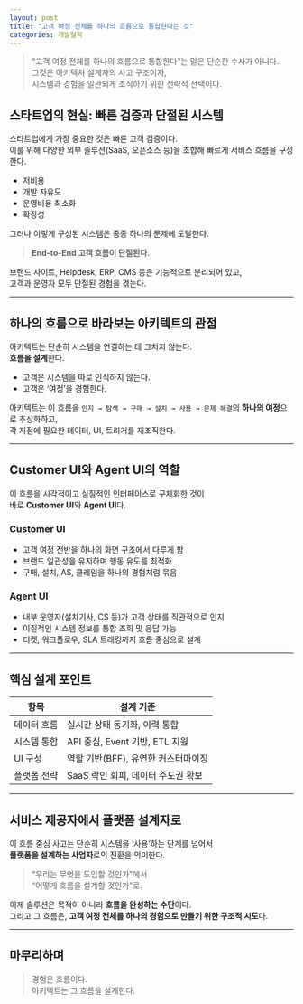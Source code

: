 ```yaml
---
layout: post
title: "고객 여정 전체를 하나의 흐름으로 통합한다는 것"
categories: 개발철학
---
```


> “고객 여정 전체를 하나의 흐름으로 통합한다”는 말은 단순한 수사가 아니다.  
> 그것은 아키텍처 설계자의 사고 구조이자,  
> 시스템과 경험을 일관되게 조직하기 위한 전략적 선택이다.

## 스타트업의 현실: 빠른 검증과 단절된 시스템

스타트업에게 가장 중요한 것은 빠른 고객 검증이다.  
이를 위해 다양한 외부 솔루션(SaaS, 오픈소스 등)을 조합해 빠르게 서비스 흐름을 구성한다.

- 저비용
- 개발 자유도
- 운영비용 최소화
- 확장성

그러나 이렇게 구성된 시스템은 종종 하나의 문제에 도달한다.

> **End-to-End 고객 흐름이 단절된다.**

브랜드 사이트, Helpdesk, ERP, CMS 등은 기능적으로 분리되어 있고,  
고객과 운영자 모두 단절된 경험을 겪는다.

---

## 하나의 흐름으로 바라보는 아키텍트의 관점

아키텍트는 단순히 시스템을 연결하는 데 그치지 않는다.  
**흐름을 설계**한다.

- 고객은 시스템을 따로 인식하지 않는다.
- 고객은 ‘여정’을 경험한다.

아키텍트는 이 흐름을 `인지 → 탐색 → 구매 → 설치 → 사용 → 문제 해결`의 **하나의 여정**으로 추상화하고,  
각 지점에 필요한 데이터, UI, 트리거를 재조직한다.

---

## Customer UI와 Agent UI의 역할

이 흐름을 시각적이고 실질적인 인터페이스로 구체화한 것이  
바로 **Customer UI**와 **Agent UI**다.

### Customer UI
- 고객 여정 전반을 하나의 화면 구조에서 다루게 함
- 브랜드 일관성을 유지하며 행동 유도를 최적화
- 구매, 설치, AS, 클레임을 하나의 경험처럼 묶음

### Agent UI
- 내부 운영자(설치기사, CS 등)가 고객 상태를 직관적으로 인지
- 이질적인 시스템 정보를 통합 조회 및 응답 가능
- 티켓, 워크플로우, SLA 트래킹까지 흐름 중심으로 설계

---

## 핵심 설계 포인트

| 항목 | 설계 기준 |
|------|------------|
| 데이터 흐름 | 실시간 상태 동기화, 이력 통합 |
| 시스템 통합 | API 중심, Event 기반, ETL 지원 |
| UI 구성 | 역할 기반(BFF), 유연한 커스터마이징 |
| 플랫폼 전략 | SaaS 락인 회피, 데이터 주도권 확보 |

---

## 서비스 제공자에서 플랫폼 설계자로

이 흐름 중심 사고는 단순히 시스템을 ‘사용’하는 단계를 넘어서  
**플랫폼을 설계하는 사업자**로의 전환을 의미한다.

> “우리는 무엇을 도입할 것인가”에서  
> “어떻게 흐름을 설계할 것인가”로.

이제 솔루션은 목적이 아니라 **흐름을 완성하는 수단**이다.  
그리고 그 흐름은, **고객 여정 전체를 하나의 경험으로 만들기 위한 구조적 시도**다.

---

## 마무리하며

> 경험은 흐름이다.  
> 아키텍트는 그 흐름을 설계한다.

